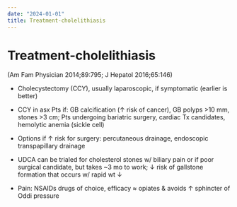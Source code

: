 ```yaml
---
date: "2024-01-01"
title: Treatment-cholelithiasis
---
```


# Treatment-cholelithiasis

 (Am Fam Physician 2014;89:795; J Hepatol 2016;65:146)

* Cholecystectomy (CCY), usually laparoscopic, if symptomatic (earlier is better)

* CCY in asx Pts if: GB calcification (↑ risk of cancer), GB polyps >10 mm, stones >3 cm; Pts undergoing bariatric surgery, cardiac Tx candidates, hemolytic anemia (sickle cell)

* Options if ↑ risk for surgery: percutaneous drainage, endoscopic transpapillary drainage

* UDCA can be trialed for cholesterol stones w/ biliary pain or if poor surgical candidate, but takes ~3 mo to work; ↓ risk of gallstone formation that occurs w/ rapid wt ↓

* Pain: NSAIDs drugs of choice, efficacy ≈ opiates & avoids ↑ sphincter of Oddi pressure
